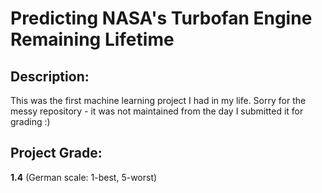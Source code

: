# Predicting NASA's Turbofan Engine Remaining Lifetime

## Description:
This was the first machine learning project I had in my life. Sorry for the messy repository - it was not maintained from the day I submitted it for grading :)

## Project Grade:
**1.4** (German scale: 1-best, 5-worst)

